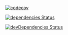 [![codecov](https://codecov.io/gh/suddenlyGiovanni/yet-another-json-parser/branch/master/graph/badge.svg)](https://codecov.io/gh/suddenlyGiovanni/yet-another-json-parser)

[![dependencies Status](https://david-dm.org/suddenlyGiovanni/yet-another-json-parser/status.svg)](https://david-dm.org/suddenlyGiovanni/yet-another-json-parser)

[![devDependencies Status](https://david-dm.org/suddenlyGiovanni/yet-another-json-parser/dev-status.svg)](https://david-dm.org/suddenlyGiovanni/yet-another-json-parser?type=dev)
